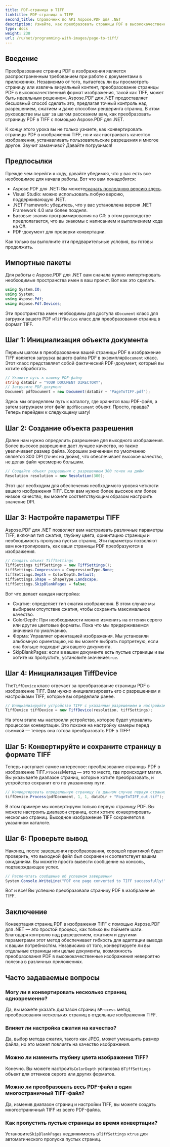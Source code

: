 ```yaml
---
title: PDF-страница в TIFF
linktitle: PDF-страница в TIFF
second_title: Справочник по API Aspose.PDF для .NET
description: Узнайте, как преобразовать страницы PDF в высококачественные изображения TIFF с помощью Aspose.PDF для .NET. Это пошаговое руководство охватывает разрешение, сжатие и многое другое.
type: docs
weight: 230
url: /ru/net/programming-with-images/page-to-tiff/
---
```

## Введение

Преобразование страниц PDF в изображения является распространенным требованием при работе с документами в приложениях. Независимо от того, пытаетесь ли вы просмотреть страницу или извлечь визуальный контент, преобразование страницы PDF в высококачественный формат изображения, такой как TIFF, может быть идеальным решением. Aspose.PDF для .NET предоставляет бесшовный способ сделать это, предлагая точный контроль над разрешением, сжатием и даже способом рендеринга страниц. В этом руководстве мы шаг за шагом расскажем вам, как преобразовать страницу PDF в TIFF с помощью Aspose.PDF для .NET.

К концу этого урока вы не только узнаете, как конвертировать страницы PDF в изображения TIFF, но и как настраивать качество изображения, устанавливать пользовательские разрешения и многое другое. Звучит заманчиво? Давайте погрузимся!

## Предпосылки

Прежде чем перейти к коду, давайте убедимся, что у вас есть все необходимое для начала работы. Вот что вам понадобится:

-  Aspose.PDF для .NET: Вы можете[скачать последнюю версию здесь](https://releases.aspose.com/pdf/net/).
- Visual Studio: можно использовать любую версию, поддерживающую .NET.
- .NET Framework: убедитесь, что у вас установлена версия .NET Framework 4.0 или более поздняя.
- Базовые знания программирования на C#: в этом руководстве предполагается, что вы знакомы с написанием и выполнением кода на C#.
- PDF-документ для проверки конвертации.

Как только вы выполните эти предварительные условия, вы готовы продолжить.

## Импортные пакеты

Для работы с Aspose.PDF для .NET вам сначала нужно импортировать необходимые пространства имен в ваш проект. Вот как это сделать.

```csharp
using System.IO;
using System;
using Aspose.Pdf;
using Aspose.Pdf.Devices;
```

 Эти пространства имен необходимы для доступа к`Document` класс для загрузки вашего PDF и`TiffDevice` класс для преобразования страниц в формат TIFF.

## Шаг 1: Инициализация объекта документа

 Первым шагом в преобразовании вашей страницы PDF в изображение TIFF является загрузка вашего файла PDF в экземпляр`Document` класс. Этот класс представляет собой фактический PDF-документ, который вы хотите обработать.

```csharp
// Укажите путь к вашему PDF-файлу
string dataDir = "YOUR DOCUMENT DIRECTORY";
// Загрузите PDF-документ
Document pdfDocument = new Document(dataDir + "PageToTIFF.pdf");
```

 Здесь мы определяем путь к каталогу, где хранится ваш PDF-файл, а затем загружаем этот файл в`pdfDocument` объект. Просто, правда? Теперь перейдем к следующему шагу!

## Шаг 2: Создание объекта разрешения

Далее нам нужно определить разрешение для выходного изображения. Более высокое разрешение дает лучшее качество, но также увеличивает размер файла. Хорошим значением по умолчанию является 300 DPI (точек на дюйм), что обеспечивает высокое качество, не делая файл чрезмерно большим.

```csharp
// Создайте объект разрешения с разрешением 300 точек на дюйм
Resolution resolution = new Resolution(300);
```

Этот шаг необходим для обеспечения необходимого уровня четкости вашего изображения TIFF. Если вам нужно более высокое или более низкое качество, вы можете соответствующим образом настроить значение DPI.

## Шаг 3: Настройте параметры TIFF

Aspose.PDF для .NET позволяет вам настраивать различные параметры TIFF, включая тип сжатия, глубину цвета, ориентацию страницы и необходимость пропуска пустых страниц. Эти параметры позволяют вам контролировать, как ваши страницы PDF преобразуются в изображения.

```csharp
// Создать объект TiffSettings
TiffSettings tiffSettings = new TiffSettings();
tiffSettings.Compression = CompressionType.None;
tiffSettings.Depth = ColorDepth.Default;
tiffSettings.Shape = ShapeType.Landscape;
tiffSettings.SkipBlankPages = false;
```

Вот что делает каждая настройка:
- Сжатие: определяет тип сжатия изображения. В этом случае мы выбираем отсутствие сжатия, чтобы сохранить максимальное качество.
- ColorDepth: При необходимости можно изменить на оттенки серого или другие цветовые форматы. Пока что мы придерживаемся значения по умолчанию.
- Форма: Управляет ориентацией изображения. Мы установили альбомную ориентацию, но вы можете выбрать портретную, если она больше подходит для вашего документа.
-  SkipBlankPages: если в вашем документе есть пустые страницы и вы хотите их пропустить, установите значение`true`.

## Шаг 4: Инициализация TiffDevice

 The`TiffDevice` класс отвечает за преобразование страницы PDF в изображение TIFF. Вам нужно инициализировать его с разрешением и настройками TIFF, которые вы определили ранее.

```csharp
// Инициализируйте устройство TIFF с указанным разрешением и настройками.
TiffDevice tiffDevice = new TiffDevice(resolution, tiffSettings);
```

На этом этапе мы настроили устройство, которое будет управлять процессом конвертации. Это похоже на настройку камеры перед съемкой — теперь она готова преобразовать PDF в TIFF!

## Шаг 5: Конвертируйте и сохраните страницу в формате TIFF

 Теперь наступает самое интересное: преобразование страницы PDF в изображение TIFF.`Process`Метод — это то место, где происходит магия. Вы указываете диапазон страниц, которые хотите преобразовать, и устройство сохранит его по указанному пути.

```csharp
// Конвертировать определенную страницу (в данном случае первую страницу) и сохранить ее как TIFF
tiffDevice.Process(pdfDocument, 1, 1, dataDir + "PageToTIFF_out.tif");
```

В этом примере мы конвертируем только первую страницу PDF. Вы можете настроить диапазон страниц, если хотите конвертировать несколько страниц. Выходное изображение TIFF сохраняется в указанном каталоге.

## Шаг 6: Проверьте вывод

Наконец, после завершения преобразования, хорошей практикой будет проверить, что выходной файл был сохранен и соответствует вашим ожиданиям. Вы можете просто вывести сообщение на консоль, подтверждающее успех.

```csharp
// Распечатать сообщение об успешном завершении
System.Console.WriteLine("PDF one page converted to TIFF successfully!");
```

Вот и все! Вы успешно преобразовали страницу PDF в изображение TIFF.

## Заключение

Конвертация страниц PDF в изображения TIFF с помощью Aspose.PDF для .NET — это простой процесс, как только вы поймете шаги. Благодаря контролю над разрешением, сжатием и другими параметрами этот метод обеспечивает гибкость для адаптации вывода к вашим потребностям. Независимо от того, конвертируете ли вы отдельные страницы или целые документы, возможность преобразования PDF в высококачественные изображения невероятно полезна в различных приложениях.

## Часто задаваемые вопросы

### Могу ли я конвертировать несколько страниц одновременно?
 Да, вы можете указать диапазон страниц в`Process` метод преобразования нескольких страниц в отдельные изображения TIFF.

### Влияет ли настройка сжатия на качество?
Да, выбор метода сжатия, такого как JPEG, может уменьшить размер файла, но это может повлиять на качество изображения.

### Можно ли изменить глубину цвета изображения TIFF?
 Конечно. Вы можете настроить`ColorDepth` установка в`TiffSettings` объект для оттенков серого или других форматов.

### Можно ли преобразовать весь PDF-файл в один многостраничный TIFF-файл?
Да, изменив диапазон страниц и настройки TIFF, вы можете создать многостраничный TIFF из всего PDF-файла.

### Как пропустить пустые страницы во время конвертации?
 Установите`SkipBlankPages` недвижимость в`TiffSettings` к`true` для автоматического пропуска пустых страниц.
